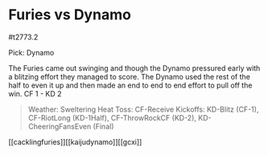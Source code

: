 # Furies vs Dynamo

#t2773.2

Pick: Dynamo

The Furies came out swinging and though the Dynamo pressured early with a blitzing effort they managed to score. The Dynamo used the rest of the half to even it up and then made an end to end to end effort to pull off the win. CF 1 - KD 2

> Weather: Sweltering Heat
> Toss: CF-Receive
> Kickoffs: KD-Blitz (CF-1), CF-RiotLong (KD-1Half), CF-ThrowRockCF (KD-2), KD-CheeringFansEven (Final)

[[cacklingfuries]][[kaijudynamo]][[gcxi]]